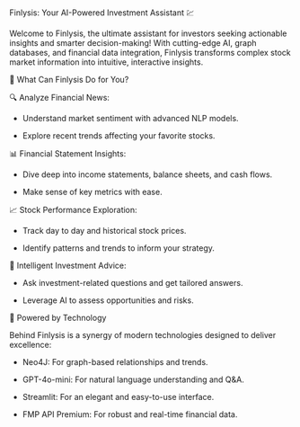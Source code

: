 Finlysis: Your AI-Powered Investment Assistant 💹

Welcome to Finlysis, the ultimate assistant for investors seeking actionable insights and smarter decision-making! With cutting-edge AI, graph databases, and financial data integration, Finlysis transforms complex stock market information into intuitive, interactive insights.

🚀 What Can Finlysis Do for You?

🔍 Analyze Financial News:

- Understand market sentiment with advanced NLP models.

- Explore recent trends affecting your favorite stocks.

📊 Financial Statement Insights:

- Dive deep into income statements, balance sheets, and cash flows.

- Make sense of key metrics with ease.

📈 Stock Performance Exploration:

- Track day to day and historical stock prices.

- Identify patterns and trends to inform your strategy.

🧠 Intelligent Investment Advice:

- Ask investment-related questions and get tailored answers.

- Leverage AI to assess opportunities and risks.

  

🌌 Powered by Technology

Behind Finlysis is a synergy of modern technologies designed to deliver excellence:

- Neo4J: For graph-based relationships and trends.

- GPT-4o-mini: For natural language understanding and Q&A.

- Streamlit: For an elegant and easy-to-use interface.

- FMP API Premium: For robust and real-time financial data.
